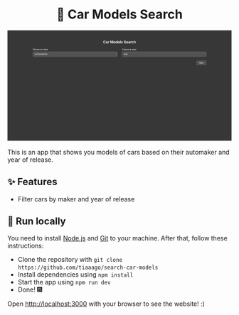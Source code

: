 <h1 align="center">🚗 Car Models Search</h1>

<p align="center">
  <img src="/github/preview.png" />
</p>

This is an app that shows you models of cars based on their automaker and year of release.

## ✨ Features

- Filter cars by maker and year of release

## 🔧 Run locally

You need to install [Node.js](https://nodejs.org/en) and [Git](https://git-scm.com) to your machine. After that, follow these instructions:

- Clone the repository with `git clone https://github.com/tiaaago/search-car-models`
- Install dependencies using `npm install`
- Start the app using `npm run dev`
- Done! 🎆

Open [http://localhost:3000](http://localhost:3000) with your browser to see the website! :)

